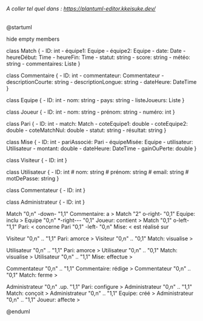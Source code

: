 ###### A coller tel quel dans : https://plantuml-editor.kkeisuke.dev/




@startuml

hide empty members

class Match {
    - ID: int
    - équipe1: Equipe
    - équipe2: Equipe
    - date: Date
    - heureDébut: Time
    - heureFin: Time
    - statut: string
    - score: string
    - météo: string
    - commentaires: Liste<Commentaire>
}

class Commentaire {
    - ID: int
    - commentateur: Commentateur
    - descriptionCourte: string
    - descriptionLongue: string
    - dateHeure: DateTime
}

class Equipe {
    - ID: int
    - nom: string
    - pays: string
    - listeJoueurs: Liste<Joueur>
}

class Joueur {
    - ID: int
    - nom: string
    - prénom: string
    - numéro: int
}

class Pari {
    - ID: int
    - match: Match
    - coteEquipe1: double
    - coteEquipe2: double
    - coteMatchNul: double
    - statut: string
    - résultat: string
}

class Mise {
    - ID: int
    - pariAssocié: Pari
    - équipeMisée: Equipe
    - utilisateur: Utilisateur
    - montant: double
    - dateHeure: DateTime
    - gainOuPerte: double
}

class Visiteur {
    - ID: int
}

class Utilisateur {
    - ID: int
    # nom: string
    # prénom: string
    # email: string
    # motDePasse: string
}

class Commentateur {
    - ID: int
}

class Administrateur {
    - ID: int
}


Match "0,n" -down- "1,1" Commentaire: a >
Match "2" o-right- "0,1" Equipe: inclu >
Equipe "0,n" *-right--- "0,1" Joueur: contient >
Match "0,1" o-left- "1,1" Pari: < concerne
Pari "0,1" -left- "0,n" Mise: < est réalisé sur

Visiteur "0,n" .. "1,1" Pari: amorce >
Visiteur "0,n" .. "0,1" Match: visualise >

Utilisateur "0,n" .. "1,1" Pari: amorce >
Utilisateur "0,n" .. "0,1" Match: visualise >
Utilisateur "0,n" .. "1,1" Mise: effectue >

Commentateur "0,n" .. "1,1" Commentaire: rédige >
Commentateur "0,n" .. "0,1" Match: ferme >

Administrateur "0,n" .up. "1,1" Pari: configure >
Administrateur "0,n" .. "1,1" Match: conçoit >
Administrateur "0,n" .. "1,1" Equipe: créé >
Administrateur "0,n" .. "1,1" Joueur: affecte >

@enduml
